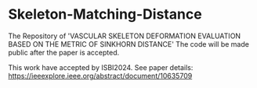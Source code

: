 # Skeleton-Matching-Distance
The Repository of 'VASCULAR SKELETON DEFORMATION EVALUATION BASED ON THE METRIC OF SINKHORN DISTANCE'
The code will be made public after the paper is accepted.

This work have accepted by ISBI2024.
See paper details: https://ieeexplore.ieee.org/abstract/document/10635709
